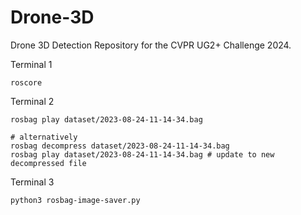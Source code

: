 # Drone-3D
Drone 3D Detection Repository for the CVPR UG2+ Challenge 2024.

Terminal 1
```
roscore
```
Terminal 2
```
rosbag play dataset/2023-08-24-11-14-34.bag

# alternatively
rosbag decompress dataset/2023-08-24-11-14-34.bag
rosbag play dataset/2023-08-24-11-14-34.bag # update to new decompressed file
```
Terminal 3
```
python3 rosbag-image-saver.py
```
